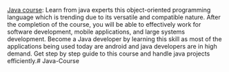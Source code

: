 [Java course](https://www.a2nacademy.com/course/java-course): Learn from java experts this object-oriented programming language which is trending due to its versatile and compatible nature. After the completion of the course, you will be able to effectively work for software development, mobile applications, and large systems development. Become a Java developer by learning this skill as most of the applications being used today are android and java developers are in high demand. Get step by step guide to this course and handle java projects efficiently.# Java-Course
